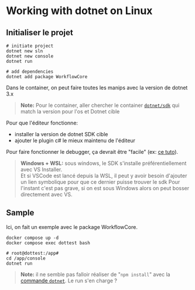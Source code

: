 # Working with dotnet on Linux

## Initialiser le projet

```
# initiate project
dotnet new sln
dotnet new console
dotnet run

# add dependencies
dotnet add package WorkflowCore
```

Dans le container, on peut faire toutes les manips avec la version de dotnet 3.x

> **Note:** Pour le container, aller chercher le container [`dotnet/sdk`](https://hub.docker.com/_/microsoft-dotnet-sdk/) qui match la version pour l'os et Dotnet cible

Pour que l'éditeur fonctionne:
* installer la version de dotnet SDK cible
* ajouter le plugin c# le mieux maintenu de l'éditeur

Pour faire fonctionner le debugger, ça devrait être "facile" (ex: [ce tuto](https://docs.microsoft.com/en-us/dotnet/core/tutorials/debugging-with-visual-studio-code?pivots=dotnet-6-0)).

> **Windows + WSL:** sous windows, le SDK s'installe préférentiellement avec VS Installer. <br>
> Et si VSCode est lancé depuis la WSL, il peut y avoir besoin d'ajouter un lien symbolique pour que ce dernier puisse trouver le sdk
> Pour l'instant c'est pas grave, si on est sous Windows alors on peut bosser directement avec VS.

## Sample

Ici, on fait un exemple avec le package WorkflowCore.

```
docker compose up -d
docker compose exec dottest bash

# root@dottest:/app#
cd /app/console
dotnet run
```

> **Note:** il ne semble pas falloir réaliser de "`npm install`" avec la [commande `dotnet`](https://docs.microsoft.com/en-us/dotnet/core/tools/dotnet). Le run s'en charge ?
